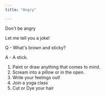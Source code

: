 ```yaml
---
title: "Angry"

---
```


Don't be angry 

Let me tell you a joke! 


Q - What's brown and sticky?

A - A stick.

1. Paint or draw anything that comes to mind.
2. Scream into a pillow  or in the open.
3. Write your feelings out!
4. Join a yoga class
5. Cut or Dye your hair

